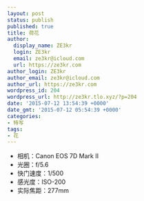 ```yaml
---
layout: post
status: publish
published: true
title: 荷花
author:
  display_name: ZE3kr
  login: ZE3kr
  email: ze3kr@icloud.com
  url: https://ze3kr.com
author_login: ZE3kr
author_email: ze3kr@icloud.com
author_url: https://ze3kr.com
wordpress_id: 204
wordpress_url: http://ze3kr.tlo.xyz/?p=204
date: '2015-07-12 13:54:39 +0000'
date_gmt: '2015-07-12 05:54:39 +0000'
categories:
- 特写
tags:
- 花
---
```

<ul>
<li>相机：Canon EOS 7D Mark II</li>
<li>光圈：f/5.6</li>
<li>快门速度：1/500</li>
<li>感光度：ISO-200</li>
<li>实际焦距：277mm</li>
</ul>

